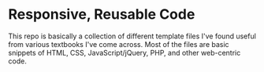 # Responsive, Reusable Code
This repo is basically a collection of different template files I've found useful from various textbooks I've come across. 
Most of the files are basic snippets of HTML, CSS, JavaScript/jQuery, PHP, and other web-centric code.
